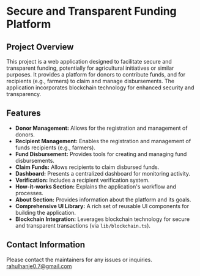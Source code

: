# Secure and Transparent Funding Platform

## Project Overview

This project is a web application designed to facilitate secure and transparent funding, potentially for agricultural initiatives or similar purposes. It provides a platform for donors to contribute funds, and for recipients (e.g., farmers) to claim and manage disbursements.  The application incorporates blockchain technology for enhanced security and transparency.

## Features

* **Donor Management:** Allows for the registration and management of donors.
* **Recipient Management:** Enables the registration and management of funds recipients (e.g., farmers).
* **Fund Disbursement:** Provides tools for creating and managing fund disbursements.
* **Claim Funds:** Allows recipients to claim disbursed funds.
* **Dashboard:** Presents a centralized dashboard for monitoring activity.
* **Verification:** Includes a recipient verification system.
* **How-it-works Section:** Explains the application's workflow and processes.
* **About Section:** Provides information about the platform and its goals.
* **Comprehensive UI Library:** A rich set of reusable UI components for building the application.
* **Blockchain Integration:** Leverages blockchain technology for secure and transparent transactions (via `lib/blockchain.ts`).




## Contact Information

Please contact the maintainers for any issues or inquiries.  
rahulhanje0.7@gmail.com